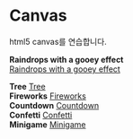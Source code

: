 # Canvas

html5 canvas를 연습합니다.

**Raindrops with a gooey effect**<br>
[Raindrops with a gooey effect](./simple-particle/README.md)

**Tree** [Tree](./draw-growing-tree/README.md)<br>
**Fireworks** [Fireworks](./fireworks/README.md)<br>
**Countdown** [Countdown](./countdown/README.md)<br>
**Confetti** [Confetti](./confetti/README.md)<br>
**Minigame** [Minigame](./minigame/README.md)<br>

